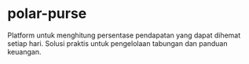 # polar-purse
Platform untuk menghitung persentase pendapatan yang dapat dihemat setiap hari. Solusi praktis untuk pengelolaan tabungan dan panduan keuangan.
